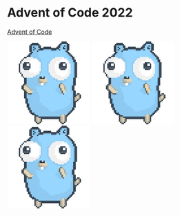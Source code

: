 # Advent of Code 2022

[Advent of Code](http://www.adventofrealizingicantread.com/)

![dancing-gophers](https://github.com/jmhobbs/party-gopher/blob/master/dancing-gopher.gif) ![dancing-gophers](https://github.com/jmhobbs/party-gopher/blob/master/dancing-gopher.gif) ![dancing-gophers](https://github.com/jmhobbs/party-gopher/blob/master/dancing-gopher.gif)
